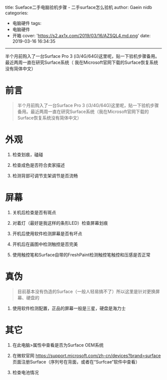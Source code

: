 ﻿title: Sueface二手电脑验机步骤 - 二手surface怎么验机
author: Gaein nidb
categories:
- 电脑硬件
tags:
- 电脑硬件
- 开箱
cover: 'https://s2.ax1x.com/2019/03/16/AZSQL4.md.png'
date: 2019-03-16 16:34:35
---
 半个月前购入了一台Surface Pro 3 (i3/4G/64G)这里呢，贴一下验机步骤备用。最近两周一直在研究Surface系统（
我在Microsoft官网下载的Surface恢复系统没有简体中文）
<!-- more -->
# 前言

> 半个月前购入了一台Surface Pro 3 (i3/4G/64G)这里呢，贴一下验机步骤备用。最近两周一直在研究Surface系统（我在Microsoft官网下载的Surface恢复系统没有简体中文）

# 外观

1. 检查划痕，磕碰

2. 检查成色是否符合卖家描述

3. 检测背部可调节支架调节是否流畅

# 屏幕

1. 关机后检查是否有斑点

2. 对着灯（最好是我这样的条形LED）检查屏幕划痕

3. 开机后使用软件检测屏幕是否有坏点

4. 开机后在画图中检测触控是否完美

5. 使用触控笔和Surface自带的FreshPaint检测触控笔触控和压感是否正常

# 真伪

> 目前基本没有伪造的Surface（一般人轻易搞不了）所以这里是针对更换屏幕、硬盘的

1. 使用软件检测配置，正品的屏幕一般是三星，硬盘是海力士

# 其它

1. 在此电脑>属性中查看是否为Surface OEM系统

2. 在微软官网 https://support.microsoft.com/zh-cn/devices?brand=surface 页面注册Surface（序列号在背面，或者在“Surfcae”软件中查看）

3. 检查电池情况

